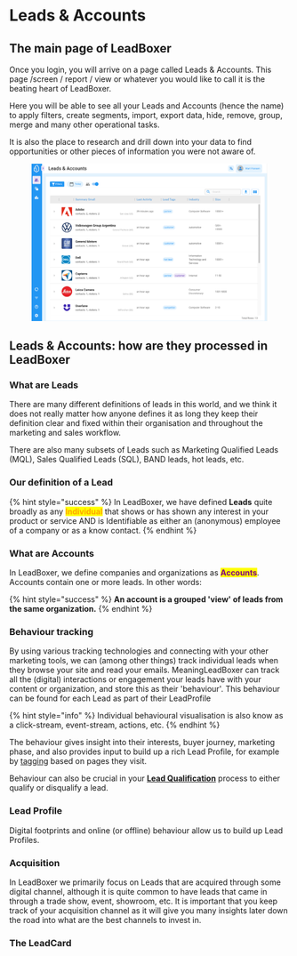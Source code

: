 # Leads & Accounts

## The main page of LeadBoxer

Once you login, you will arrive on a page called Leads & Accounts. This page /screen / report / view or whatever you would like to call it is the beating heart of LeadBoxer.&#x20;

Here you will be able to see all your Leads and Accounts (hence the name) to apply filters, create segments, import, export data, hide, remove, group, merge and many other operational tasks.&#x20;

It is also the place to research and drill down into your data to find opportunities or other pieces of information you were not aware of.

<figure><img src="../.gitbook/assets/LeadBoxer-leads-accounts-clean (1).png" alt=""><figcaption></figcaption></figure>

## Leads & Accounts: how are they processed in LeadBoxer

### What are Leads

There are many different definitions of leads in this world, and we think it does not really matter how anyone defines it as long they keep their definition clear and fixed within their organisation and throughout the marketing and sales workflow.

There are also many subsets of Leads such as Marketing Qualified Leads (MQL), Sales Qualified Leads (SQL), BAND leads, hot leads, etc.

### Our definition of a Lead

{% hint style="success" %}
In LeadBoxer, we have defined **Leads** quite broadly as any <mark style="color:orange;">**Individual**</mark> that shows or has shown any interest in your product or service AND is Identifiable as either an (anonymous) employee of a company or as a know contact.
{% endhint %}

### What are Accounts

In LeadBoxer, we define companies and organizations as <mark style="color:purple;">**Accounts**</mark>. Accounts contain one or more leads. In other words:

{% hint style="success" %}
**An account is a grouped 'view' of leads from the same organization.**
{% endhint %}

### Behaviour tracking

By using various tracking technologies and connecting with your other marketing tools, we can (among other things) track individual leads when they browse your site and read your emails. MeaningLeadBoxer can track all the (digital) interactions or engagement your leads have with your content or organization, and store this as their 'behaviour'. This behaviour can be found for each Lead as part of their LeadProfile&#x20;

{% hint style="info" %}
Individual behavioural visualisation is also know as a click-stream, event-stream, actions, etc.
{% endhint %}

The behaviour gives insight into their interests, buyer journey, marketing phase, and also provides input to build up a rich Lead Profile, for example by [tagging](elements/lead-tags.md) based on pages they visit.

Behaviour can also be crucial in your [**Lead Qualification**](../solutions/lead-qualification.md) process to either qualify or disqualify a lead.

### Lead Profile

Digital footprints and online (or offline) behaviour allow us to build up Lead Profiles.

### Acquisition

In LeadBoxer we primarily focus on Leads that are acquired through some digital channel, although it is quite common to have leads that came in through a trade show, event, showroom, etc. It is important that you keep track of your acquisition channel as it will give you many insights later down the road into what are the best channels to invest in.

### The LeadCard



##
